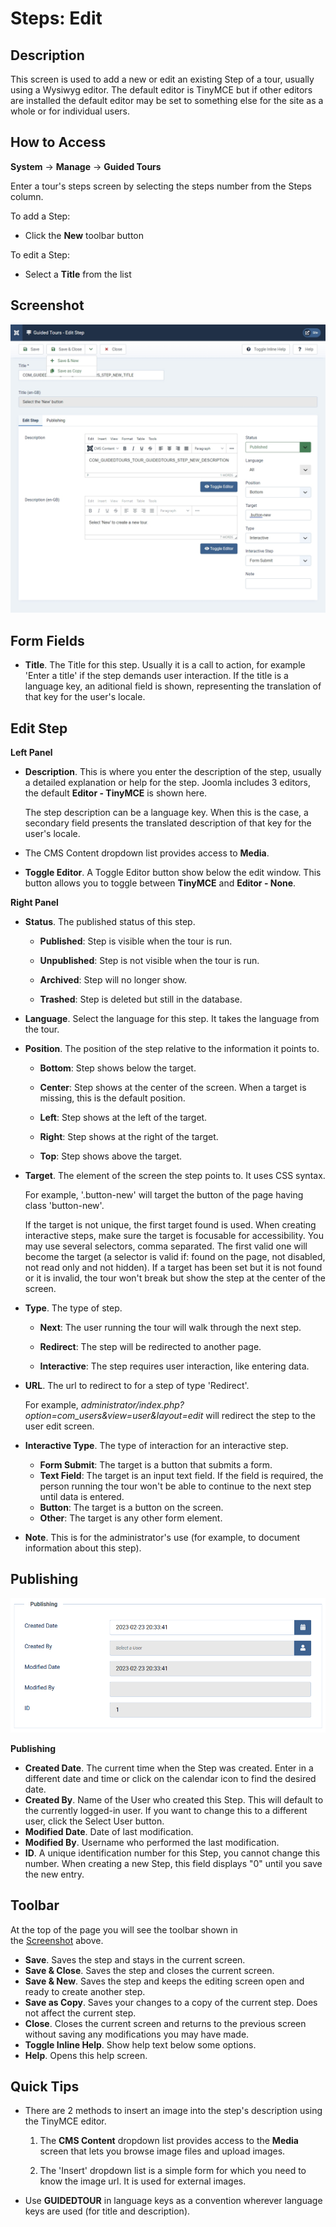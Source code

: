 # Steps: Edit

## Description

This screen is used to add a new or edit an existing Step of a tour, usually using a Wysiwyg editor. The default editor is TinyMCE but if other editors are installed the default editor may be set to something else for the site as a whole or for individual users.

## How to Access

**System** -> **Manage** -> **Guided Tours**

Enter a tour's steps screen by selecting the steps number from the Steps column.

To add a Step:

- Click the **New** toolbar button

To edit a Step:

- Select a **Title** from the list

## Screenshot

![Guided tours step edit view](assets/guidedtours_step_edit.png)

## Form Fields

- **Title**. The Title for this step. Usually it is a call to action, for example 'Enter a title' if the step demands user interaction. If the title is a language key, an aditional field is shown, representing the translation of that key for the user's locale.

## Edit Step

**Left Panel**

- **Description**. This is where you enter the description of the step, usually a detailed explanation or help for the step. Joomla includes 3 editors, the default **Editor - TinyMCE** is shown here. 
  
  The step description can be a language key. When this is the case, a secondary field presents the translated description of that key for the user's locale.

- The CMS Content dropdown list provides access to **Media**.

- **Toggle Editor**. A Toggle Editor button show below the edit window. This button allows you to toggle between **TinyMCE** and **Editor - None**.

**Right Panel**

- **Status**. The published status of this step.
  
  - **Published**: Step is visible when the tour is run.
  
  - **Unpublished**: Step is not visible when the tour is run.
  
  - **Archived**: Step will no longer show.
  
  - **Trashed**: Step is deleted but still in the database.

- **Language**. Select the language for this step. It takes the language from the tour.

- **Position**. The position of the step relative to the information it points to.
  
  - **Bottom**: Step shows below the target.
  
  - **Center**: Step shows at the center of the screen. When a target is missing, this is
     the default position.
  
  - **Left**: Step shows at the left of the target.
  
  - **Right**: Step shows at the right of the target.
  
  - **Top**: Step shows above the target.

- **Target**. The element of the screen the step points to. It uses CSS syntax. 
  
  For example, '.button-new' will target the button of the page having class 'button-new'. 
  
  If the target is not unique, the first target found is used. When creating interactive steps, make sure the target is focusable for accessibility. You may use several selectors, comma separated. The first valid one will become the target (a selector is valid if: found on the page, not disabled, not read only and not hidden). If a target has been set but it is not found or it is invalid, the tour won't break but show the step at the center of the screen.

- **Type**. The type of step.
  
  - **Next**: The user running the tour will walk through the next step.
  
  - **Redirect**: The step will be redirected to another page.
  
  - **Interactive**: The step requires user interaction, like entering data.

- **URL**. The url to redirect to for a step of type 'Redirect'. 
  
  For example, *administrator/index.php?option=com_users&view=user&layout=edit* will redirect the step to the user edit screen.

- **Interactive Type**. The type of interaction for an interactive step.
  
  - **Form Submit**: The target is a button that submits a form.
  - **Text Field**: The target is an input text field. If the field is required, the person running the tour won't be able to continue to the next step until data is entered.
  - **Button**: The target is a button on the screen.
  - **Other**: The target is any other form element.

- **Note**. This is for the administrator's use (for example, to document information about this step).

## Publishing

![Guided tours step edit view: publishing](assets/guidedtours_step_edit_publish.png)

**Publishing**

- **Created Date**. The current time when the Step was created. Enter in a different date and time or click on the calendar icon to find the desired date.
- **Created By**. Name of the User who created this Step. This will default to the currently logged-in user. If you want to change this to a different user, click the Select User button.
- **Modified Date**. Date of last modification.
- **Modified By**. Username who performed the last modification.
- **ID**. A unique identification number for this Step, you cannot change this number. When creating a new Step, this field displays "0" until you save the new entry.

## Toolbar

At the top of the page you will see the toolbar shown in the [Screenshot](#screenshot) above.

- **Save**. Saves the step and stays in the current screen.
- **Save & Close**. Saves the step and closes the current screen.
- **Save & New**. Saves the step and keeps the editing screen open and ready to create another step.
- **Save as Copy**. Saves your changes to a copy of the current step. Does not affect the current step.
- **Close**. Closes the current screen and returns to the previous screen without saving any modifications you may have made.
- **Toggle Inline Help**. Show help text below some options.
- **Help**. Opens this help screen.

## Quick Tips

- There are 2 methods to insert an image into the step's description using the TinyMCE editor.
  
  1. The **CMS Content** dropdown list provides access to the **Media** screen that lets you browse image files and upload images.
  
  2. The 'Insert' dropdown list is a simple form for which you need to know the image url. It is used for external images.

- Use **GUIDEDTOUR** in language keys as a convention wherever language
   keys are used (for title and description).
